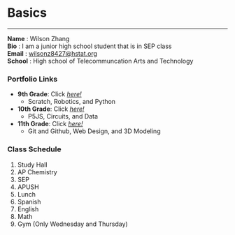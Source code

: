 # Basics  
---
**Name** : Wilson Zhang  
**Bio** : I am a junior high school student that is in SEP class  
**Email** : wilsonz8427@hstat.org  
**School** : High school of Telecommuncation Arts and Technology  

### Portfolio Links
* **9th Grade**: Click [*here!*](https://sites.google.com/a/hstat.org/wilsonz8427sep09)  
  * Scratch, Robotics, and Python
* **10th Grade**: Click [*here!*](https://sites.google.com/a/hstat.org/wilsonz8427sep10)  
  * P5JS, Circuits, and Data
* **11th Grade**: Click [*here!*](https://sites.google.com/a/hstat.org/wilsonz8427sep11/home)
  * Git and Github, Web Design, and 3D Modeling

### Class Schedule
1. Study Hall
2. AP Chemistry
3. SEP
4. APUSH
5. Lunch
6. Spanish
7. English
8. Math
9. Gym (Only Wednesday and Thursday)
